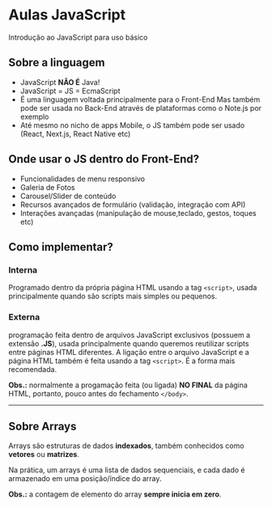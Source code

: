# Aulas JavaScript

Introdução ao JavaScript para uso básico

## Sobre a linguagem

- JavaScript **NÃO É** Java!
- JavaScript = JS = EcmaScript
- É uma linguagem voltada principalmente para o Front-End Mas também pode ser usada no Back-End através de plataformas como o Note.js por exemplo
- Até mesmo no nicho de apps Mobile, o JS também pode ser usado (React, Next.js, React Native etc)

## Onde usar o JS dentro do Front-End?

- Funcionalidades de menu responsivo
- Galeria de Fotos
- Carousel/Slider de conteúdo
- Recursos avançados de formulário (validação, integração com API)
- Interações avançadas (manipulação de mouse,teclado, gestos, toques etc)

## Como implementar?

### Interna

Programado dentro da própria página HTML usando a tag `<script>`, usada principalmente quando são scripts mais simples ou pequenos.

### Externa

programação feita dentro de arquivos JavaScript exclusivos (possuem a extensão **.JS**), usada principalmente quando queremos reutilizar scripts entre páginas HTML diferentes. A ligação entre o arquivo JavaScript e a página HTML também é feita usando a tag `<script>`. É a forma mais recomendada.

**Obs.:** normalmente a progamação feita (ou ligada) **NO FINAL** da página HTML, portanto, pouco antes do fechamento `</body>`.


---

## Sobre Arrays

Arrays são estruturas de dados **indexados**, também conhecidos como **vetores** ou **matrizes**.

Na prática, um arrays é uma lista de dados sequenciais, e cada dado é armazenado em uma posição/índice do array.

**Obs.:** a contagem de elemento do array **sempre inicia em zero**.